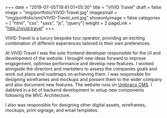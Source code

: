 +++
date = "2019-07-05T19:41:01+05:30"
title = "VIVID Travel"
draft = false
image = "img/portfolio/VIVID-Travel.jpg"
imagesmall = "img/portfolio/sml/VIVID-Travel_sml.jpg"
showonlyimage = false
categories = [ "html", "css", "sass", "js", "jquery"]
weight = 2
pageLink = "http://vivid.travel"
+++

VIVID Travel is a luxury bespoke tour operator, providing an exciting combination of different experiences tailored to their own
preferences.

<!--more-->

At VIVID Travel I was the sole frontend developer responsible for the UI and development of the website. I brought new ideas forward to improve engagement, optimise performance and develop new features. I worked alongside the directors and marketers to assess the companies goals and work out plans and roadmaps on achieving them. I was responsible for designing wireframes and mockups and present them to the wider company and also document new features. The website runs on [Umbraco CMS](https://umbraco.com/). I dabbled in a bit of backend development to setup new components following the MVC Architecture.

I also was responsible for designing other digital assets, wireframes, mockups, print signage, and email templates.
